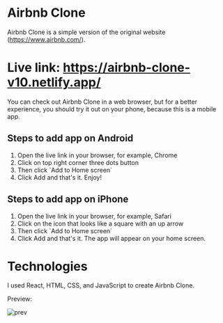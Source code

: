 # Airbnb Clone

Airbnb Clone is a simple version of the original website (https://www.airbnb.com/).

# Live link: https://airbnb-clone-v10.netlify.app/
You can check out Airbnb Clone in a web browser, but for a better experience, you should try it out on your phone, because this is a mobile app.

<h2>Steps to add app on Android</h2>
<ol>
  <li>Open the live link in your browser, for example, Chrome</li>
  <li>Click on top right corner three dots button</li>
  <li>Then click `Add to Home screen`</li>
  <li>Click Add and that's it. Enjoy!</li>
</ol>

<h2>Steps to add app on iPhone</h2>
<ol>
  <li>Open the live link in your browser, for example, Safari</li>
  <li>Click on the icon that looks like a square with an up arrow</li>
  <li>Then click `Add to Home screen`</li>
  <li>Click Add and that's it. The app will appear on your home screen.</li>
</ol>

# Technologies

I used React, HTML, CSS, and JavaScript to create Airbnb Clone. 


Preview:

![prev](https://github.com/nemanja-stosic/Airbnb-clone/assets/48128569/0ab714b8-f77c-43c9-9228-3cdbaf79e993)

